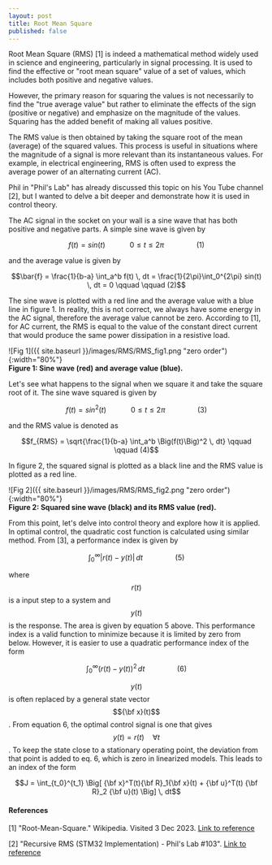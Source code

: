 ```yaml
---
layout: post
title: Root Mean Square
published: false
---
```


Root Mean Square (RMS) [1] is indeed a mathematical method widely used in science and engineering, particularly in signal processing. It is used to find the effective or "root mean square" value of a set of values, which includes both positive and negative values.

However, the primary reason for squaring the values is not necessarily to find the "true average value" but rather to eliminate the effects of the sign (positive or negative) and emphasize on the magnitude of the values. Squaring has the added benefit of making all values positive. 

The RMS value is then obtained by taking the square root of the mean (average) of the squared values. This process is useful in situations where the magnitude of a signal is more relevant than its instantaneous values. For example, in electrical engineering, RMS is often used to express the average power of an alternating current (AC).

Phil in "Phil's Lab" has already discussed this topic on his You Tube channel [2], but I wanted to delve a bit deeper and demonstrate how it is used in control theory. 

The AC signal in the socket on your wall is a sine wave that has both positive and negative parts. A simple sine wave is given by

$$f(t) = sin(t) \qquad \quad 0\leq t \leq 2\pi \qquad \qquad (1)$$

and the average value is given by

$$\bar{f} = \frac{1}{b-a} \int_a^b f(t) \, dt = \frac{1}{2\pi}\int_0^{2\pi} sin(t) \, dt = 0 \qquad \qquad (2)$$

The sine wave is plotted with a red line and the average value with a blue line in figure 1. In reality, this is not correct, we always have some energy in the AC signal, therefore the average value cannot be zero. According to [1], for AC current, the RMS is equal to the value of the constant direct current that would produce the same power dissipation in a resistive load. 

![Fig 1]({{ site.baseurl }}/images/RMS/RMS_fig1.png "zero order"){:width="80%"}  
**Figure 1: Sine wave (red) and average value (blue).**

Let's see what happens to the signal when we square it and take the square root of it. The sine wave squared is given by

$$f(t) = sin^2(t) \qquad \quad 0\leq t \leq 2\pi \qquad \qquad (3)$$

and the RMS value is denoted as

$$f_{RMS} = \sqrt{\frac{1}{b-a} \int_a^b \Big(f(t)\Big)^2 \, dt} \qquad \qquad (4)$$

In figure 2, the squared signal is plotted as a black line and the RMS value is plotted as a red line.

![Fig 2]({{ site.baseurl }}/images/RMS/RMS_fig2.png "zero order"){:width="80%"}  
**Figure 2: Squared sine wave (black) and its RMS value (red).**

From this point, let's delve into control theory and explore how it is applied. In optimal control, the quadratic cost function is calculated using similar method. From [3], a performance index is given by

$$\int_0^{\infty} |r(t) - y(t)| \, dt \qquad \qquad (5)$$

where $$r(t)$$ is a input step to a system and $$y(t)$$ is the response. The area is given by equation 5 above. This performance index is a valid function to minimize because it is limited by zero from below. However, it is easier to use a quadratic performance index of the form

$$\int_0^{\infty} (r(t) - y(t))^2 \, dt \qquad \qquad (6)$$

$$y(t)$$ is often replaced by a general state vector $${\bf x}(t)$$. From equation 6, the optimal control signal is one that gives $$y(t) = r(t) \quad \forall t$$. 
To keep the state close to a stationary operating point, the deviation from that point is added to eq. 6, which is zero in linearized models. This leads to an index of the form

$$J = \int_{t_0}^{t_1} \Big[ {\bf x}^T(t){\bf R}_1{\bf x}(t) + {\bf u}^T(t) {\bf R}_2 {\bf u}(t) \Big] \, dt$$



#### References

[1] "Root-Mean-Square." Wikipedia. Visited 3 Dec 2023. [Link to reference](https://en.wikipedia.org/wiki/Root_mean_square)

[2] "Recursive RMS (STM32 Implementation) - Phil's Lab #103". [Link to reference](https://www.youtube.com/watch?v=miUXBXUDJDI&t=188s)

